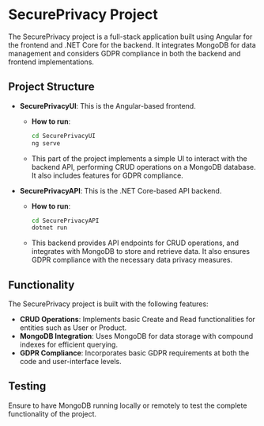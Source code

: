 # SecurePrivacy Project

The SecurePrivacy project is a full-stack application built using Angular for the frontend and .NET Core for the backend. It integrates MongoDB for data management and considers GDPR compliance in both the backend and frontend implementations.

## Project Structure

- **SecurePrivacyUI**: This is the Angular-based frontend.
    - **How to run**:
      ```bash
      cd SecurePrivacyUI
      ng serve
      ```
    - This part of the project implements a simple UI to interact with the backend API, performing CRUD operations on a MongoDB database. It also includes features for GDPR compliance.

- **SecurePrivacyAPI**: This is the .NET Core-based API backend.
    - **How to run**:
      ```bash
      cd SecurePrivacyAPI
      dotnet run
      ```
    - This backend provides API endpoints for CRUD operations, and integrates with MongoDB to store and retrieve data. It also ensures GDPR compliance with the necessary data privacy measures.

## Functionality

The SecurePrivacy project is built with the following features:
- **CRUD Operations**: Implements basic Create and Read functionalities for entities such as User or Product.
- **MongoDB Integration**: Uses MongoDB for data storage with compound indexes for efficient querying.
- **GDPR Compliance**: Incorporates basic GDPR requirements at both the code and user-interface levels.

## Testing

Ensure to have MongoDB running locally or remotely to test the complete functionality of the project.